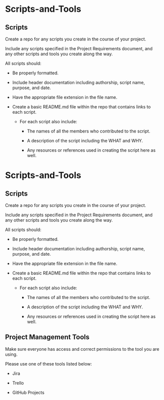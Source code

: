 # Scripts-and-Tools

## Scripts

Create a repo for any scripts you create in the course of your project.

Include any scripts specified in the Project Requirements document, and any other scripts and tools you create along the way.

All scripts should:

  * Be properly formatted.
 
  * Include header documentation including authorship, script name, purpose, and date.

  * Have the appropriate file extension in the file name. 

- Create a basic README.md file within the repo that contains links to each script. 
 
   * For each script also include:

       - The names of all the members who contributed to the script.

       - A description of the script including the WHAT and WHY.

       - Any resources or references used in creating the script here as well.
# Scripts-and-Tools

## Scripts

Create a repo for any scripts you create in the course of your project.

Include any scripts specified in the Project Requirements document, and any other scripts and tools you create along the way.

All scripts should:

  * Be properly formatted.
 
  * Include header documentation including authorship, script name, purpose, and date.

  * Have the appropriate file extension in the file name. 

- Create a basic README.md file within the repo that contains links to each script. 
 
   * For each script also include:

       - The names of all the members who contributed to the script.

       - A description of the script including the WHAT and WHY.

       - Any resources or references used in creating the script here as well.

## Project Management Tools

Make sure everyone has access and correct permissions to the tool you are using.

Please use one of these tools listed below:

* Jira

* Trello

* GitHub Projects


